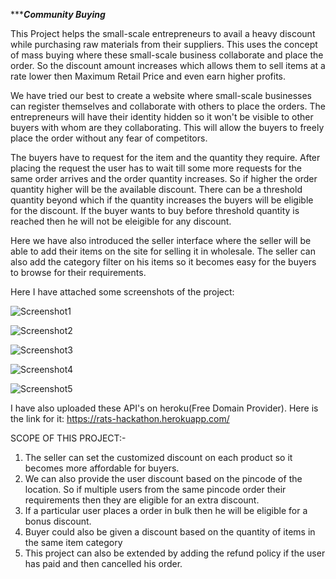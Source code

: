 
******************************************Community Buying***************************************

This Project helps the small-scale entrepreneurs to avail a heavy discount while purchasing raw materials from their suppliers. This uses the concept of mass buying where these small-scale business collaborate and place the order. So the discount amount increases which allows them to sell items at a rate lower then Maximum Retail Price and even earn higher profits.

We have tried our best to create a website where small-scale businesses can register themselves and collaborate with others to place the orders. The entrepreneurs will have their identity hidden so it won't be visible to other buyers with whom are they collaborating. This will allow the buyers to freely place the order without any fear of competitors.

The buyers have to request for the item and the quantity they require. After placing the request the user has to wait till some more requests for the same order arrives and the order quantity increases.
So if higher the order quantity higher will be the available discount. There can be a threshold quantity beyond which if the quantity increases the buyers will be eligible for the discount. If the buyer wants to buy before threshold quantity is reached then he will not be eleigible for any discount.

Here we have also introduced the seller interface where the seller will be able to add their items on the site for selling it in wholesale. The seller can also add the category filter on his items so it becomes easy for the buyers to browse for their requirements.

Here I have attached some screenshots of the project:

![Screenshot1](https://user-images.githubusercontent.com/80062721/146866942-5f03164e-5e45-4e71-9b8e-322f074dc8bf.png)

![Screenshot2](https://user-images.githubusercontent.com/80062721/146866986-f5a699a0-3616-4890-ad52-8b9061d20e8e.png)

![Screenshot3](https://user-images.githubusercontent.com/80062721/146866997-3d0a9a3c-a4a7-4efe-a557-7420cac3c646.png)

![Screenshot4](https://user-images.githubusercontent.com/80062721/146867018-300c3a3d-d534-423d-8a47-a159b7e5863e.png)

![Screenshot5](https://user-images.githubusercontent.com/80062721/146866964-038aadb4-5818-4407-97c3-2c2c4e889f0a.png)


I have also uploaded these API's on heroku(Free Domain Provider). Here is the link for it:
https://rats-hackathon.herokuapp.com/


SCOPE OF THIS PROJECT:-
1. The seller can set the customized discount on each product so it becomes more affordable for     buyers.
2. We can also provide the user discount based on the pincode of the location. So if multiple users from the same pincode order their requirements then they are eligible for an extra discount.
3. If a particular user places a order in bulk then he will be eligible for a bonus discount.
4. Buyer could also be given a discount based on the quantity of items in the same item category
5. This project can also be extended by adding the refund policy if the user has paid and then cancelled his order.
